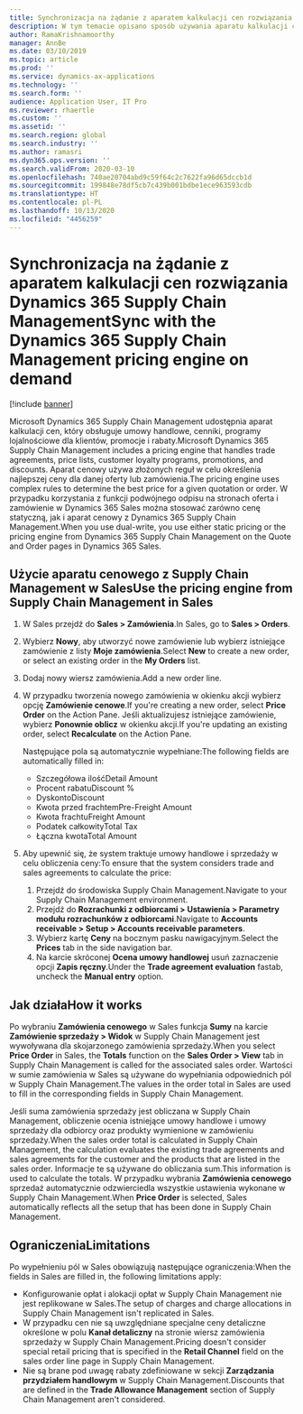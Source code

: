 ```yaml
---
title: Synchronizacja na żądanie z aparatem kalkulacji cen rozwiązania Dynamics 365 Supply Chain Management
description: W tym temacie opisano sposób używania aparatu kalkulacji cen w Microsoft Dynamics 365 Supply Chain Management z Dynamics 365 Sales.
author: RamaKrishnamoorthy
manager: AnnBe
ms.date: 03/10/2019
ms.topic: article
ms.prod: ''
ms.service: dynamics-ax-applications
ms.technology: ''
ms.search.form: ''
audience: Application User, IT Pro
ms.reviewer: rhaertle
ms.custom: ''
ms.assetid: ''
ms.search.region: global
ms.search.industry: ''
ms.author: ramasri
ms.dyn365.ops.version: ''
ms.search.validFrom: 2020-03-10
ms.openlocfilehash: 740ae20704abd9c59f64c2c7622fa96d65dccb1d
ms.sourcegitcommit: 199848e78df5cb7c439b001bdbe1ece963593cdb
ms.translationtype: HT
ms.contentlocale: pl-PL
ms.lasthandoff: 10/13/2020
ms.locfileid: "4456259"
---
```

# <a name="sync-with-the-dynamics-365-supply-chain-management-pricing-engine-on-demand"></a><span data-ttu-id="83822-103">Synchronizacja na żądanie z aparatem kalkulacji cen rozwiązania Dynamics 365 Supply Chain Management</span><span class="sxs-lookup"><span data-stu-id="83822-103">Sync with the Dynamics 365 Supply Chain Management pricing engine on demand</span></span>

[!include [banner](../../includes/banner.md)]



<span data-ttu-id="83822-104">Microsoft Dynamics 365 Supply Chain Management udostępnia aparat kalkulacji cen, który obsługuje umowy handlowe, cenniki, programy lojalnościowe dla klientów, promocje i rabaty.</span><span class="sxs-lookup"><span data-stu-id="83822-104">Microsoft Dynamics 365 Supply Chain Management includes a pricing engine that handles trade agreements, price lists, customer loyalty programs, promotions, and discounts.</span></span> <span data-ttu-id="83822-105">Aparat cenowy używa złożonych reguł w celu określenia najlepszej ceny dla danej oferty lub zamówienia.</span><span class="sxs-lookup"><span data-stu-id="83822-105">The pricing engine uses complex rules to determine the best price for a given quotation or order.</span></span> <span data-ttu-id="83822-106">W przypadku korzystania z funkcji podwójnego odpisu na stronach oferta i zamówienie w Dynamics 365 Sales można stosować zarówno cenę statyczną, jak i aparat cenowy z Dynamics 365 Supply Chain Management.</span><span class="sxs-lookup"><span data-stu-id="83822-106">When you use dual-write, you use either static pricing or the pricing engine from Dynamics 365 Supply Chain Management on the Quote and Order pages in Dynamics 365 Sales.</span></span>

## <a name="use-the-pricing-engine-from-supply-chain-management-in-sales"></a><span data-ttu-id="83822-107">Użycie aparatu cenowego z Supply Chain Management w Sales</span><span class="sxs-lookup"><span data-stu-id="83822-107">Use the pricing engine from Supply Chain Management in Sales</span></span>

1. <span data-ttu-id="83822-108">W Sales przejdź do **Sales \> Zamówienia**.</span><span class="sxs-lookup"><span data-stu-id="83822-108">In Sales, go to **Sales \> Orders**.</span></span>
2. <span data-ttu-id="83822-109">Wybierz **Nowy**, aby utworzyć nowe zamówienie lub wybierz istniejące zamówienie z listy **Moje zamówienia**.</span><span class="sxs-lookup"><span data-stu-id="83822-109">Select **New** to create a new order, or select an existing order in the **My Orders** list.</span></span>
3. <span data-ttu-id="83822-110">Dodaj nowy wiersz zamówienia.</span><span class="sxs-lookup"><span data-stu-id="83822-110">Add a new order line.</span></span>
4. <span data-ttu-id="83822-111">W przypadku tworzenia nowego zamówienia w okienku akcji wybierz opcję **Zamówienie cenowe**.</span><span class="sxs-lookup"><span data-stu-id="83822-111">If you're creating a new order, select **Price Order** on the Action Pane.</span></span> <span data-ttu-id="83822-112">Jeśli aktualizujesz istniejące zamówienie, wybierz **Ponownie oblicz** w okienku akcji.</span><span class="sxs-lookup"><span data-stu-id="83822-112">If you're updating an existing order, select **Recalculate** on the Action Pane.</span></span>

    <span data-ttu-id="83822-113">Następujące pola są automatycznie wypełniane:</span><span class="sxs-lookup"><span data-stu-id="83822-113">The following fields are automatically filled in:</span></span>

    + <span data-ttu-id="83822-114">Szczegółowa ilość</span><span class="sxs-lookup"><span data-stu-id="83822-114">Detail Amount</span></span>
    + <span data-ttu-id="83822-115">Procent rabatu</span><span class="sxs-lookup"><span data-stu-id="83822-115">Discount %</span></span>
    + <span data-ttu-id="83822-116">Dyskonto</span><span class="sxs-lookup"><span data-stu-id="83822-116">Discount</span></span>
    + <span data-ttu-id="83822-117">Kwota przed frachtem</span><span class="sxs-lookup"><span data-stu-id="83822-117">Pre-Freight Amount</span></span>
    + <span data-ttu-id="83822-118">Kwota frachtu</span><span class="sxs-lookup"><span data-stu-id="83822-118">Freight Amount</span></span>
    + <span data-ttu-id="83822-119">Podatek całkowity</span><span class="sxs-lookup"><span data-stu-id="83822-119">Total Tax</span></span>
    + <span data-ttu-id="83822-120">Łączna kwota</span><span class="sxs-lookup"><span data-stu-id="83822-120">Total Amount</span></span>
    
5. <span data-ttu-id="83822-121">Aby upewnić się, że system traktuje umowy handlowe i sprzedaży w celu obliczenia ceny:</span><span class="sxs-lookup"><span data-stu-id="83822-121">To ensure that the system considers trade and sales agreements to calculate the price:</span></span>
    1. <span data-ttu-id="83822-122">Przejdź do środowiska Supply Chain Management.</span><span class="sxs-lookup"><span data-stu-id="83822-122">Navigate to your Supply Chain Management environment.</span></span>
    2. <span data-ttu-id="83822-123">Przejdź do **Rozrachunki z odbiorcami \> Ustawienia \> Parametry modułu rozrachunków z odbiorcami**.</span><span class="sxs-lookup"><span data-stu-id="83822-123">Navigate to **Accounts receivable \> Setup \> Accounts receivable parameters**.</span></span>
    3. <span data-ttu-id="83822-124">Wybierz kartę **Ceny** na bocznym pasku nawigacyjnym.</span><span class="sxs-lookup"><span data-stu-id="83822-124">Select the **Prices** tab in the side navigation bar.</span></span>
    4. <span data-ttu-id="83822-125">Na karcie skróconej **Ocena umowy handlowej** usuń zaznaczenie opcji **Zapis ręczny**.</span><span class="sxs-lookup"><span data-stu-id="83822-125">Under the **Trade agreement evaluation** fastab, uncheck the **Manual entry** option.</span></span>

## <a name="how-it-works"></a><span data-ttu-id="83822-126">Jak działa</span><span class="sxs-lookup"><span data-stu-id="83822-126">How it works</span></span>

<span data-ttu-id="83822-127">Po wybraniu **Zamówienia cenowego** w Sales funkcja **Sumy** na karcie **Zamówienie sprzedaży \> Widok** w Supply Chain Management jest wywoływana dla skojarzonego zamówienia sprzedaży.</span><span class="sxs-lookup"><span data-stu-id="83822-127">When you select **Price Order** in Sales, the **Totals** function on the **Sales Order \> View** tab in Supply Chain Management is called for the associated sales order.</span></span> <span data-ttu-id="83822-128">Wartości w sumie zamówienia w Sales są używane do wypełniania odpowiednich pól w Supply Chain Management.</span><span class="sxs-lookup"><span data-stu-id="83822-128">The values in the order total in Sales are used to fill in the corresponding fields in Supply Chain Management.</span></span>

<span data-ttu-id="83822-129">Jeśli suma zamówienia sprzedaży jest obliczana w Supply Chain Management, obliczenie ocenia istniejące umowy handlowe i umowy sprzedaży dla odbiorcy oraz produkty wymienione w zamówieniu sprzedaży.</span><span class="sxs-lookup"><span data-stu-id="83822-129">When the sales order total is calculated in Supply Chain Management, the calculation evaluates the existing trade agreements and sales agreements for the customer and the products that are listed in the sales order.</span></span> <span data-ttu-id="83822-130">Informacje te są używane do obliczania sum.</span><span class="sxs-lookup"><span data-stu-id="83822-130">This information is used to calculate the totals.</span></span> <span data-ttu-id="83822-131">W przypadku wybrania **Zamówienia cenowego** sprzedaż automatycznie odzwierciedla wszystkie ustawienia wykonane w Supply Chain Management.</span><span class="sxs-lookup"><span data-stu-id="83822-131">When **Price Order** is selected, Sales automatically reflects all the setup that has been done in Supply Chain Management.</span></span>

## <a name="limitations"></a><span data-ttu-id="83822-132">Ograniczenia</span><span class="sxs-lookup"><span data-stu-id="83822-132">Limitations</span></span>

<span data-ttu-id="83822-133">Po wypełnieniu pól w Sales obowiązują następujące ograniczenia:</span><span class="sxs-lookup"><span data-stu-id="83822-133">When the fields in Sales are filled in, the following limitations apply:</span></span>

+ <span data-ttu-id="83822-134">Konfigurowanie opłat i alokacji opłat w Supply Chain Management nie jest replikowane w Sales.</span><span class="sxs-lookup"><span data-stu-id="83822-134">The setup of charges and charge allocations in Supply Chain Management isn't replicated in Sales.</span></span>
+ <span data-ttu-id="83822-135">W przypadku cen nie są uwzględniane specjalne ceny detaliczne określone w polu **Kanał detaliczny** na stronie wiersz zamówienia sprzedaży w Supply Chain Management.</span><span class="sxs-lookup"><span data-stu-id="83822-135">Pricing doesn't consider special retail pricing that is specified in the **Retail Channel** field on the sales order line page in Supply Chain Management.</span></span>
+ <span data-ttu-id="83822-136">Nie są brane pod uwagę rabaty zdefiniowane w sekcji **Zarządzania przydziałem handlowym** w Supply Chain Management.</span><span class="sxs-lookup"><span data-stu-id="83822-136">Discounts that are defined in the **Trade Allowance Management** section of Supply Chain Management aren't considered.</span></span>

